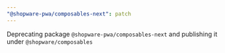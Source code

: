 ```yaml
---
"@shopware-pwa/composables-next": patch
---
```


Deprecating package `@shopware-pwa/composables-next` and publishing it under `@shopware/composables`
